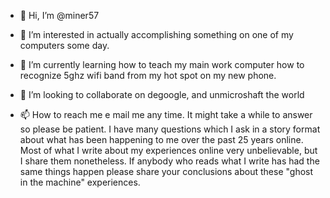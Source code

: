 - 👋 Hi, I’m @miner57

- 👀 I’m interested in actually accomplishing something on one of my computers some day.

- 🌱 I’m currently learning how to teach my main work computer how to recognize 5ghz wifi band from my hot spot on my new phone.
- 💞️ I’m looking to collaborate on degoogle, and unmicroshaft the world

- 📫 How to reach me e mail me any time. It might take a while to answer so please be patient. I have many questions which I ask in a story format about what has been happening to me
over the past 25 years online. Most of what I write about my experiences online very unbelievable, but I share them nonetheless. If anybody who reads what I write 
has had the same things happen please share your conclusions about these "ghost in the machine" experiences.


<!---
miner57/miner57 is a ✨ special ✨ repository because its `README.md` (this file) appears on your GitHub profile.
You can click the Preview link to take a look at your changes.
--->
